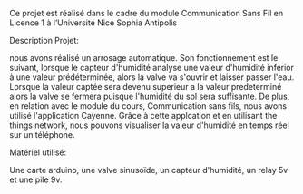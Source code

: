 Ce projet est réalisé dans le cadre du module Communication Sans Fil en Licence 1 à l’Université Nice Sophia Antipolis

Description Projet:

nous avons réalisé un arrosage automatique. Son fonctionnement est le suivant, lorsque le capteur d'humidité analyse une valeur d'humidité inferior à une valeur prédéterminée, alors la valve va s'ouvrir et laisser passer l'eau. Lorsque la valeur captée sera devenu superieur a la valeur predeterminé alors la valve se fermera puisque l'humidité du sol sera suffisante. De plus, en relation avec le module du cours, Communication sans fils, nous avons utilisé l'application Cayenne. Grâce à cette applcation et en utilisant the things network, nous pouvons visualiser la valeur d'humidité en temps réel sur un téléphone.

Matériel utilisé:

Une carte arduino, une valve sinusoïde, un capteur d'humidité, un relay 5v et une pile 9v.

